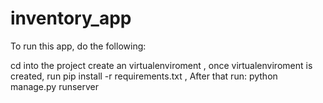 # inventory_app

To run this app, do the following:

cd into the project
create an virtualenviroment , 
once virtualenviroment is created, run pip install -r requirements.txt , 
After that run: python manage.py runserver
